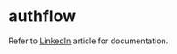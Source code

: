 # authflow

Refer to [LinkedIn](https://www.linkedin.com/pulse/jwt-authentication-using-golang-react-vignesh-murugan-ejjbc) article for documentation.
